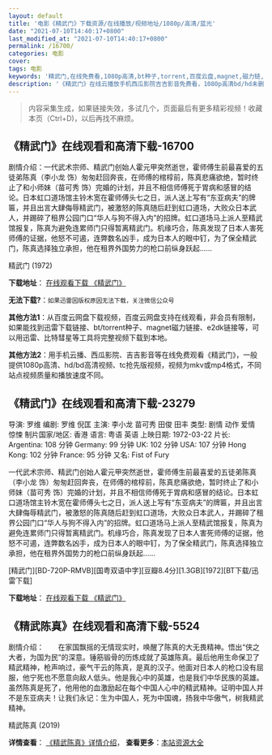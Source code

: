 ```yaml
---
layout: default
title: '电影《精武门》下载资源/在线播放/视频地址/1080p/高清/蓝光'
date: "2021-07-10T14:40:17+0800"
last_modified_at: "2021-07-10T14:40:17+0800"
permalink: /16700/
categories: 电影
cover:
tags: 电影
keywords: '精武门,在线免费看,1080p高清,bt种子,torrent,百度云盘,magnet,磁力链,迅雷下载资源'
description: '《精武门》在线云播放手机西瓜影院吉吉影音免费看，1080p高清bd/hd未删减完整版和tc抢先枪版，mkv/mp4格式，附带bt/torrent种子、magnet/磁力链、百度云盘、网盘资源迅雷下载链接'
---
```


>内容采集生成，如果链接失效，多试几个，页面最后有更多精彩视频！收藏本页（Ctrl+D)，以后再找不麻烦。


## 《精武门》在线观看和高清下载-16700

剧情介绍：一代武术宗师、精武门创始人霍元甲突然逝世，霍师傅生前最喜爱的五徒弟陈真（李小龙 饰）匆匆赶回奔丧，在师傅的棺椁前，陈真悲痛欲绝，暂时终止了和小师妹（苗可秀 饰）完婚的计划，并且不相信师傅死于胃病和感冒的结论。日本虹口道场馆主铃木宽在霍师傅头七之日，派人送上写有“东亚病夫”的牌匾，并且出言大肆侮辱精武门，被激怒的陈真随后赶到虹口道场，大败众日本武人，并踢碎了租界公园门口“华人与狗不得入内”的招牌。虹口道场马上派人至精武馆报复，陈真为避免连累师门只得暂离精武门。机缘巧合，陈真发现了日本人害死师傅的证据，他怒不可遏，连弊数名凶手，成为日本人的眼中钉，为了保全精武门，陈真选择独立承担，他在租界外国势力的枪口前纵身跃起……


精武门 (1972)

**下载地址**： [在线观看下载 《精武门》](https://www.btbtdy.me/btdy/dy3915.html) 


**无法下载?**：`如果迅雷因版权原因无法下载，关注微信公众号 `

**其他方法1**：从百度云网盘下载视频，百度云网盘支持在线观看，非会员有限制，如果能找到迅雷下载链接、bt/torrent种子、magnet磁力链接、e2dk链接等，可以用迅雷、比特彗星等工具将完整视频下载到本地。

**其他方法2**：用手机云播、西瓜影院、吉吉影音等在线免费观看《精武门》，一般提供1080p高清、hd/bd高清视频、tc抢先版视频，视频为mkv或mp4格式，不同站点视频质量和播放速度不同。


## 《精武门》在线观看和高清下载-23279

导演: 罗维 编剧: 罗维 倪匡 主演: 李小龙 苗可秀 田俊 田丰 类型: 剧情 动作 爱情 惊悚 制片国家/地区: 香港 语言: 粤语 英语 上映日期: 1972-03-22 片长: Argentina: 108 分钟 Germany: 99 分钟 UK: 102 分钟 USA: 107 分钟 Hong Kong: 102 分钟 France: 95 分钟 又名: Fist of Fury

一代武术宗师、精武门创始人霍元甲突然逝世，霍师傅生前最喜爱的五徒弟陈真（李小龙 饰）匆匆赶回奔丧，在师傅的棺椁前，陈真悲痛欲绝，暂时终止了和小师妹（苗可秀 饰）完婚的计划，并且不相信师傅死于胃病和感冒的结论。日本虹口道场馆主铃木宽在霍师傅头七之日，派人送上写有“东亚病夫”的牌匾，并且出言大肆侮辱精武门，被激怒的陈真随后赶到虹口道场，大败众日本武人，并踢碎了租界公园门口“华人与狗不得入内”的招牌。虹口道场马上派人至精武馆报复，陈真为避免连累师门只得暂离精武门。机缘巧合，陈真发现了日本人害死师傅的证据，他怒不可遏，连弊数名凶手，成为日本人的眼中钉，为了保全精武门，陈真选择独立承担，他在租界外国势力的枪口前纵身跃起……


[精武门][BD-720P-RMVB][国粤双语中字][豆瓣8.4分][1.3GB][1972][BT下载/迅雷下载]

**下载地址**： [在线观看下载 《精武门》](https://www.btdx8.com/torrent/fist_of_fury_1972.html) 


## 《精武陈真》在线观看和高清下载-5524

剧情介绍：　　在家国飘摇的无情现实时，唤醒了陈真的大无畏精神。悟出“侠之大者，为国为民”的深意。锤筋锻骨的历炼成就了英雄陈真。最后他用生命保卫了精武精神，枪声响过，豪气干云的陈真，是真的汉子。他面对日本人的枪口没有屈服，他宁死也不愿意向敌人低头。他是我心中的英雄，也是我们中华民族的英雄。虽然陈真是死了，他用他的血激励起在每个中国人心中的精武精神。证明中国人并不是东亚病夫！让我们永记：生为中国人，死为中国魂，扬我中华傲气，树我精武精神。


精武陈真 (2019)

**详情查看**： [《精武陈真》详情介绍](/movie/5524/)， **查看更多**：[本站资源大全](/movie/t/all/)

